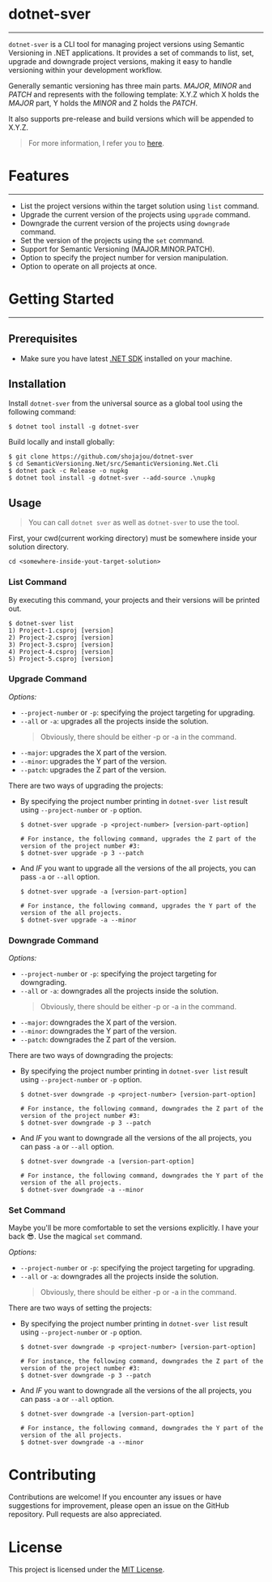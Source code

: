 # dotnet-sver
***
`dotnet-sver` is a CLI tool for managing project versions using Semantic Versioning in .NET applications. It provides a set of commands to list, set, upgrade and downgrade project versions, making it easy to handle versioning within your development workflow.

Generally semantic versioning has three main parts. *MAJOR*, *MINOR* and *PATCH* and represents with the following template: X.Y.Z which X holds the *MAJOR* part, Y holds the *MINOR* and Z holds the *PATCH*.

It also supports pre-release and build versions which will be appended to X.Y.Z. 

> For more information, I refer you to [here](https://semver.org/).

# Features
***
- List the project versions within the target solution using `list` command.
- Upgrade the current version of the projects using `upgrade` command.
- Downgrade the current version of the projects using `downgrade` command.
- Set the version of the projects using the `set` command.
- Support for Semantic Versioning (MAJOR.MINOR.PATCH).
- Option to specify the project number for version manipulation.
- Option to operate on all projects at once.

# Getting Started
***
## Prerequisites
- Make sure you have latest [.NET SDK](https://dotnet.microsoft.com/en-us/download) installed on your machine.

## Installation
Install `dotnet-sver` from the universal source as a global tool using the following command:
```shell
$ dotnet tool install -g dotnet-sver
```

Build locally and install globally:
```shell
$ git clone https://github.com/shojajou/dotnet-sver
$ cd SemanticVersioning.Net/src/SemanticVersioning.Net.Cli
$ dotnet pack -c Release -o nupkg
$ dotnet tool install -g dotnet-sver --add-source .\nupkg
```

## Usage
> You can call `dotnet sver` as well as `dotnet-sver` to use the tool.

First, your cwd(current working directory) must be somewhere inside your solution directory.
```shell
cd <somewhere-inside-yout-target-solution>
```

### List Command

By executing this command, your projects and their versions will be printed out.

```shell
$ dotnet-sver list
1) Project-1.csproj [version]
2) Project-2.csproj [version]
3) Project-3.csproj [version]
4) Project-4.csproj [version]
5) Project-5.csproj [version]
```
  
### Upgrade Command
 
*Options:*

- `--project-number` or `-p`: specifying the project targeting for upgrading.
- `--all` or `-a`: upgrades all the projects inside the solution.
  > Obviously, there should be either -p or -a in the command.
- `--major`: upgrades the X part of the version.
- `--minor`: upgrades the Y part of the version.
- `--patch`: upgrades the Z part of the version.

There are two ways of upgrading the projects: 
- By specifying the project number printing in `dotnet-sver list` result using `--project-number` or `-p` option.
  ```shell
  $ dotnet-sver upgrade -p <project-number> [version-part-option]
  
  # For instance, the following command, upgrades the Z part of the version of the project number #3:
  $ dotnet-sver upgrade -p 3 --patch 
  ```
- And *IF* you want to upgrade all the versions of the all projects, you can pass `-a` or `--all` option.
  ```shell
  $ dotnet-sver upgrade -a [version-part-option]
  
  # For instance, the following command, upgrades the Y part of the version of the all projects.
  $ dotnet-sver upgrade -a --minor 
  ```
  
### Downgrade Command
 
*Options:*

- `--project-number` or `-p`: specifying the project targeting for downgrading.
- `--all` or `-a`: downgrades all the projects inside the solution.
  > Obviously, there should be either -p or -a in the command.
- `--major`: downgrades the X part of the version.
- `--minor`: downgrades the Y part of the version.
- `--patch`: downgrades the Z part of the version.

There are two ways of downgrading the projects: 
- By specifying the project number printing in `dotnet-sver list` result using `--project-number` or `-p` option.
  ```shell
  $ dotnet-sver downgrade -p <project-number> [version-part-option]
  
  # For instance, the following command, downgrades the Z part of the version of the project number #3:
  $ dotnet-sver downgrade -p 3 --patch 
  ```
- And *IF* you want to downgrade all the versions of the all projects, you can pass `-a` or `--all` option.
  ```shell
  $ dotnet-sver downgrade -a [version-part-option]
  
  # For instance, the following command, downgrades the Y part of the version of the all projects.
  $ dotnet-sver downgrade -a --minor 
  ```
  
### Set Command
Maybe you'll be more comfortable to set the versions explicitly. I have your back 😎. Use the magical `set` command.
 
*Options:*

- `--project-number` or `-p`: specifying the project targeting for upgrading.
- `--all` or `-a`: downgrades all the projects inside the solution.
  > Obviously, there should be either -p or -a in the command.

There are two ways of setting the projects: 
- By specifying the project number printing in `dotnet-sver list` result using `--project-number` or `-p` option.
  ```shell
  $ dotnet-sver downgrade -p <project-number> [version-part-option]
  
  # For instance, the following command, downgrades the Z part of the version of the project number #3:
  $ dotnet-sver downgrade -p 3 --patch 
  ```
- And *IF* you want to downgrade all the versions of the all projects, you can pass `-a` or `--all` option.
  ```shell
  $ dotnet-sver downgrade -a [version-part-option]
  
  # For instance, the following command, downgrades the Y part of the version of the all projects.
  $ dotnet-sver downgrade -a --minor 
  ```

# Contributing
Contributions are welcome! If you encounter any issues or have suggestions for improvement, please open an issue on the GitHub repository. Pull requests are also appreciated.

# License
This project is licensed under the [MIT License](https://opensource.org/license/mit/).